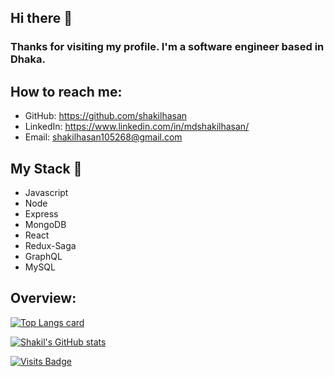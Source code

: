 ## Hi there 👋
### Thanks for visiting my profile. I'm a software engineer based in Dhaka.
## How to reach me:
- GitHub: https://github.com/shakilhasan
- LinkedIn: https://www.linkedin.com/in/mdshakilhasan/
- Email: shakilhasan105268@gmail.com

## My Stack 🎯

- Javascript
- Node
- Express
- MongoDB
- React
- Redux-Saga
- GraphQL
- MySQL

## Overview:
[![Top Langs card](https://github-readme-stats.vercel.app/api/top-langs/?username=shakilhasan&layout=compact&theme=tokyonight&hide=html)](https://github.com/shakilhasan)

[![Shakil's GitHub stats](https://github-readme-stats.vercel.app/api?username=shakilhasan&count_private=true&show_icons=true&theme=radical)](https://github.com/shakilhasan/github-readme-stats)


[![Visits Badge](https://badges.pufler.dev/visits/shakilhasan/shakilhasan)](https://github.com/shakilhasan)
